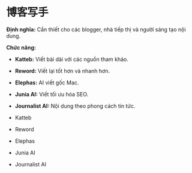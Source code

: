 # 博客写手

**Định nghĩa:** Cần thiết cho các blogger, nhà tiếp thị và người sáng tạo nội dung.

**Chức năng:**
- **Katteb:** Viết bài dài với các nguồn tham khảo.
- **Reword:** Viết lại tốt hơn và nhanh hơn.
- **Elephas:** AI viết gốc Mac.
- **Junia AI:** Viết tối ưu hóa SEO.
- **Journalist AI:** Nội dung theo phong cách tin tức.

- Katteb
- Reword
- Elephas
- Junia AI
- Journalist AI 